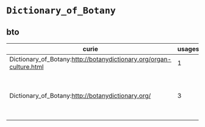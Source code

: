 # `Dictionary_of_Botany`

## bto

| curie                                                               |   usages | nodes                                                                                                                                                                                                                                                                                                                                             |
|---------------------------------------------------------------------|----------|---------------------------------------------------------------------------------------------------------------------------------------------------------------------------------------------------------------------------------------------------------------------------------------------------------------------------------------------------|
| Dictionary_of_Botany:http://botanydictionary.org/organ-culture.html |        1 | [http://purl.obolibrary.org/obo/BTO:0003841](https://bioregistry.io/http://purl.obolibrary.org/obo/BTO:0003841)                                                                                                                                                                                                                                   |
| Dictionary_of_Botany:http://botanydictionary.org/                   |        3 | [http://purl.obolibrary.org/obo/BTO:0004989](https://bioregistry.io/http://purl.obolibrary.org/obo/BTO:0004989), [http://purl.obolibrary.org/obo/BTO:0005202](https://bioregistry.io/http://purl.obolibrary.org/obo/BTO:0005202), [http://purl.obolibrary.org/obo/BTO:0005385](https://bioregistry.io/http://purl.obolibrary.org/obo/BTO:0005385) |
